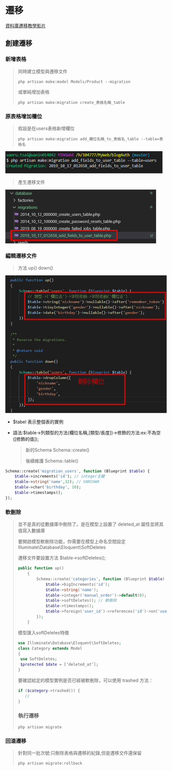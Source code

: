 # 遷移


[資料庫遷移教學影片](https://www.youtube.com/watch?v=6_i8KDVpcbk&list=PLeE38-H82SvgvFz7u5Kbk6kJY0_Lg5mG-&index=29)

## 創建遷移

### 新增表格

> 同時建立模型與遷移文件
>
> ```text
> php artisan make:model Models/Product --migration
> ```
>
> 或單純增加表格
>
> ```text
> php artisan make:migration create_表格名稱_table
> ```


### 原表格增加欄位
> 假設是在users表格新增欄位
>
> ```text
> php artisan make:migration add_欄位名稱_to_表格名_table --table=表格名
> ```

![&#x65B0;&#x589E;&#x9077;&#x79FB;&#x6307;&#x4EE4;](../.gitbook/assets/migration_add.jpg)

> 產生遷移文件

![&#x9077;&#x79FB;&#x6587;&#x4EF6;](../.gitbook/assets/migration_file.jpg)


### 編輯遷移文件

> 方法 up\(\) down\(\)

![&#x9077;&#x79FB;&#x6587;&#x4EF6;](../.gitbook/assets/migraiton_edit_content.jpg)

* $tabel 表示整個表的實例
* 語法:$table-&gt;列類型的方法\(欄位名稱,\[類型/長度\]\)-&gt;修飾的方法:ex:不為空\(\[修飾的值\]\);

  > 新的Schema Schema::create\(\)
  >
  > 後續維護 Schema::table\(\)

```php
Schema::create('migration_users', function (Blueprint $table) {
    $table->increments('id'); // integer主鍵
    $table->string('name',32); // VARCHAR
    $table->char('birthday', 10);
    $table->timestamps();    
});
```

### 軟刪除

> 並不是真的從數據庫中刪除了。是在模型上設置了 deleted\_at 屬性並將其值寫入數據庫
>
> 要開啟模型軟刪除功能，你需要在模型上命名空間設定 Illuminate\Database\Eloquent\SoftDeletes
>
> 遷移文件要設置方法 $table-&gt;softDeletes\(\);
>
> ```php
> public function up()
>     {
>         Schema::create('categories', function (Blueprint $table) {
>             $table->bigIncrements('id');
>             $table->string('name');
>             $table->integer('manual_order')->default(0);
>             $table->softDeletes(); // 軟刪除
>             $table->timestamps(); 
>             $table->foreign('user_id')->references('id')->on('users')->onDelete('cascade'); // 外鍵約束,加入聯級
>         });
>     }
> ```
>
> 模型匯入softDeletes特徵
>
> ```php
> use Illuminate\Database\Eloquent\SoftDeletes;
> class Category extends Model
> {
>  use SoftDeletes;
>  $protected $date = [‘deleted_at’];
> }
> ```
>
> 要確認給定的模型實例是否已經被軟刪除，可以使用 trashed 方法：
>
> ```php
> if ($category->trashed()) {
>    //
> }
> ```
>
> ### 執行遷移
>
> ```text
> php artisan migrate
> ```

### 回滾遷移

> 針對同一批次號:只刪除表格與遷移的紀錄,但是遷移文件還保留
>
> ```text
> php artisan migrate:rollback
> ```